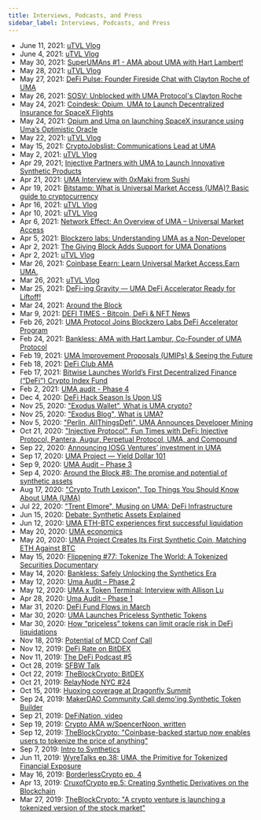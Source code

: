 ```yaml
---
title: Interviews, Podcasts, and Press
sidebar_label: Interviews, Podcasts, and Press
---
```


- June 11, 2021: [uTVL Vlog](https://www.youtube.com/watch?v=68XnJWp0Yk0&list=PLtbecZTA1xzyBxba9Zh8wmfqtA0YCwh6p&index=12)
- June 4, 2021: [uTVL Vlog](https://www.youtube.com/watch?v=NBV87PCgprI&list=PLtbecZTA1xzyBxba9Zh8wmfqtA0YCwh6p&index=11)
- May 30, 2021: [SuperUMAns #1 - AMA about UMA with Hart Lambert!](https://www.publish0x.com/mind-puzzle/superumans-1-ama-about-uma-with-hart-lambert-xerqzdm?a=pmbk1p5ezJ)
- May 28, 2021: [uTVL Vlog](https://www.youtube.com/watch?v=tWAlDzkc5Cg)
- May 27, 2021: [DeFi Pulse: Founder Fireside Chat with Clayton Roche of UMA](https://defipulse.com/blog/founder-fireside-chat-with-clayton-roche-of-uma/)
- May 26, 2021: [SOSV: Unblocked with UMA Protocol's Clayton Roche](https://www.youtube.com/watch?v=lzWHWzNb4ns)
- May 24, 2021: [Coindesk: Opium, UMA to Launch Decentralized Insurance for SpaceX Flights](https://www.coindesk.com/opium-uma-spacex-decentralized-insurance-contract)
- May 24, 2021: [Opium and Uma on launching SpaceX insurance using Uma’s Optimistic Oracle](https://opium.finance/blog/uma-opium/UMAarticle/)
- May 22, 2021: [uTVL Vlog](https://www.youtube.com/watch?v=WLSbROAo4z4)
- May 15, 2021: [CryptoJobslist: Communications Lead at UMA](https://cryptojobslist.com/jobs/communications-lead-at-uma-remote)
- May 2, 2021: [uTVL Vlog](https://www.youtube.com/watch?v=OBg3YUFRaSQ)
- Apr 29, 2021; [Injective Partners with UMA to Launch Innovative Synthetic Products](https://blog.injectiveprotocol.com/injective-partners-with-uma-to-launch-new-synthetic-products/)
- Apr 21, 2021: [UMA Interview with 0xMaki from Sushi](https://www.youtube.com/watch?v=HQgYjT-ecRQ)
- Apr 19, 2021: [Bitstamp: What is Universal Market Access (UMA)? Basic guide to cryptocurrency](https://www.youtube.com/watch?v=QTTvaiyXw8A)
- Apr 16, 2021: [uTVL Vlog](https://www.youtube.com/watch?v=othG7AA6VEI)
- Apr 10, 2021: [uTVL Vlog](https://www.youtube.com/watch?v=_aZxvMq6LO8)
- Apr 6, 2021: [Network Effect: An Overview of UMA – Universal Market Access](https://networkeffect.substack.com/p/what-is-uma-universal-market-access)
- Apr 5, 2021: [Blockzero labs: Understanding UMA as a Non-Developer](https://www.youtube.com/watch?v=vsf1HpYg2jI)
- Apr 2, 2021: [The Giving Block Adds Support for UMA Donations](https://www.thegivingblock.com/post/the-giving-block-adds-support-for-uma-donations?utm_content=160681104&utm_medium=social&utm_source=twitter&hss_channel=tw-997232321328709632)
- Apr 2, 2021: [uTVL Vlog](https://www.youtube.com/watch?v=LlEbctAGtGY)
- Mar 26, 2021: [Coinbase Eearn: Learn Universal Market Access.Earn UMA.](https://www.coinbase.com/earn/uma)
- Mar 26, 2021: [uTVL Vlog](https://www.youtube.com/watch?v=4ZtEkTCWMn4)
- Mar 25, 2021: [DeFi-ing Gravity — UMA DeFi Accelerator Ready for Liftoff!](https://medium.com/bombx/defi-ing-gravity-uma-defi-accelerator-ready-for-liftoff-ae8697315fd0)
- Mar 24, 2021: [Around the Block](https://twitter.com/blockzerolabs/status/1374395459028971539?s=20)
- Mar 9, 2021: [DEFI TIMES - Bitcoin, DeFi & NFT News](https://twitter.com/defitimes/status/1369334883382886414?s=20)
- Feb 26, 2021: [UMA Protocol Joins Blockzero Labs DeFi Accelerator Program](https://medium.com/bombx/uma-protocol-joins-blockzero-labs-defi-accelerator-program-5c9a6c84b1de)
- Feb 24, 2021: [Bankless: AMA with Hart Lambur, Co-Founder of UMA Protocol](https://www.youtube.com/watch?v=__f0CrAIIgE)
- Feb 19, 2021: [UMA Improvement Proposals (UMIPs) & Seeing the Future](https://medium.com/opendao/uma-improvement-proposals-umips-seeing-the-future-3ae09deeefb3)
- Feb 18, 2021: [DeFi Club AMA](https://www.youtube.com/watch?v=kMkNKxcreaU)
- Feb 17, 2021: [Bitwise Launches World’s First Decentralized Finance (“DeFi”) Crypto Index Fund](https://www.bitwiseinvestments.com/resources/press-releases/bitwise-launches-worlds-first-decentralized-finance-defi-crypto-index-fund)
- Feb 2, 2021: [UMA audit - Phase 4](https://blog.openzeppelin.com/uma-audit-phase-4/)
- Dec 4, 2020: [DeFi Hack Season Is Upon US](https://mbroome02.medium.com/defi-hack-season-is-upon-us-c1ed807656d8)
- Nov 25, 2020: ["Exodus Wallet", What is UMA crypto?](https://www.youtube.com/watch?v=so2LDOgVSqY&feature=youtu.be)
- Nov 25, 2020: ["Exodus Blog", What is UMA?](https://www.exodus.io/blog/what-is-uma/)
- Nov 5, 2020: ["Perlin, AllThingsDefi", UMA Announces Developer Mining](https://www.youtube.com/watch?v=ceXrpAQjHXs&feature=youtu.be)
- Oct 21, 2020: ["Injective Protocol", Fun Times with DeFi: Injective Protocol, Pantera, Augur, Perpetual Protocol, UMA, and Compound](https://www.youtube.com/watch?v=_EYbyTDzIsA&feature=youtu.be)
- Sep 22, 2020: [Announcing IOSG Ventures’ investment in UMA](https://medium.com/iosg-ventures/announcing-iosg-ventures-investment-in-uma-9560290c01ae)
- Sep 17, 2020: [UMA Project — Yield Dollar 101](https://mbroome02.medium.com/uma-project-yield-dollar-101-3c64d27e9ab0)
- Sep 9, 2020: [UMA Audit – Phase 3](https://blog.openzeppelin.com/uma-audit-phase-3/)
- Sep 4, 2020: [Around the Block #8: The promise and potential of synthetic assets](https://blog.coinbase.com/around-the-block-8-the-promise-and-potential-of-synthetic-assets-9fbb15c2b24e)
- Aug 17, 2020: ["Crypto Truth Lexicon", Top Things You Should Know About UMA (UMA)](https://www.publish0x.com/crypto-truth-lexicon/top-things-you-should-know-about-uma-uma-xxognmo)
- Jul 22, 2020: ["Trent Elmore", Musing on UMA: DeFi Infrastructure](https://medium.com/coinmonks/musing-on-uma-defi-infrastructure-c14d77290138)
- Jun 15, 2020: [Debate: Synthetic Assets Explained](https://www.youtube.com/watch?v=09p2MJfJN2A&feature=youtu.be)
- Jun 12, 2020: [UMA ETH-BTC experiences first successful liquidation](https://messari.io/article/uma-eth-btc-experiences-first-successful-liquidation)
- May 20, 2020: [UMA economics](https://alfablok.substack.com/p/uma-economics)
- May 20, 2020: [UMA Project Creates Its First Synthetic Coin, Matching ETH Against BTC](https://www.coindesk.com/uma-project-creates-its-first-synthetic-coin-matching-eth-against-btc)
- May 15, 2020: [Flippening #77: Tokenize The World: A Tokenized Securities Documentary](https://blog.nomics.com/flippening/security-token-documentary/)
- May 14, 2020: [Bankless: Safely Unlocking the Synthetics Era](https://bankless.substack.com/p/safely-unlocking-the-synthetics-era)
- May 12, 2020: [Uma Audit – Phase 2](https://blog.openzeppelin.com/uma-audit-phase-2/)
- May 12, 2020: [UMA x Token Terminal: Interview with Allison Lu](https://medium.com/token-terminal/uma-x-token-terminal-interview-with-allison-lu-fad0ebd92ef8)
- Apr 28, 2020: [Uma Audit – Phase 1](https://blog.openzeppelin.com/uma-audit-phase-1/)
- Mar 31, 2020: [DeFi Fund Flows in March](https://doseofdefi.substack.com/p/defi-fund-flows-in-march)
- Mar 30, 2020: [UMA Launches Priceless Synthetic Tokens](https://defirate.com/uma-priceless-synthetic-tokens/)
- Mar 30, 2020: [How “priceless” tokens can limit oracle risk in DeFi liquidations](https://decrypt.co/24007/how-priceless-tokens-can-limit-oracle-risk-defi-liquidations?utm_source=twitter&utm_medium=social&utm_campaign=auto)
- Nov 18, 2019: [Potential of MCD Conf Call](https://www.youtube.com/watch?v=BcQKQGB13s4#action=share)
- Nov 12, 2019: [DeFi Rate on BitDEX](https://defirate.com/bitdex/)
- Nov 11, 2019: [The DeFi Podcast #5](https://medium.com/defi-school/developing-standards-for-universal-market-access-featuring-allison-lu-of-monolith-%EF%B8%8F-6ab171cd157a)
- Oct 28, 2019: [SFBW Talk](https://youtu.be/Ry-vXeJKKmA)
- Oct 22, 2019: [TheBlockCrypto: BitDEX](https://www.theblockcrypto.com/genesis/43900/bitdex-a-decentralized-exchange-for-perpetual-swaps)
- Oct 21, 2019: [RelayNode NYC #24](https://www.definancier.com/blog/2019/10/6/relaynode-new-york-city-may-13-4szr9-hegke-s5zxx-hkp9m-g5xz2-gachk-fkncp-d8bam-2azxd-nz6pe-fmk23-wdywx-grhly-sheye-5wztw)
- Oct 15, 2019: [Huoxing coverage at Dragonfly Summit](https://m.huoxing24.com/newsdetailShare/20191016004957841961.html?from=singlemessage&isappinstalled=0)
- Sep 24, 2019: [MakerDAO Community Call demo'ing Synthetic Token Builder](https://www.reddit.com/r/MakerDAO/comments/d8agu0/meeting_makerdao_community_calltuesday_september/)
- Sep 21, 2019: [DeFiNation, video](https://www.facebook.com/claytonroche/videos/10100166889050346/)
- Sep 19, 2019: [Crypto AMA w/SpencerNoon, written](https://cryptoama.substack.com/p/crypto-ama-with-uma-91919?r=385bj&utm_campaign=post&utm_medium=web&utm_source=copy)
- Sep 12, 2019: [TheBlockCrypto: "Coinbase-backed startup now enables users to tokenize the price of anything"](https://www.theblockcrypto.com/linked/39355/a-coinbase-backed-startup-now-enables-users-to-tokenize-the-price-of-anything/)
- Sep 7, 2019: [Intro to Synthetics](https://medium.com/zenith-ventures/synthetic-assets-in-defi-use-cases-opportunities-19b11f57a776)
- Jun 11, 2019: [WyreTalks ep.38: UMA, the Primitive for Tokenized Financial Exposure](https://wyre-talks.simplecast.com/episodes/ep-38-uma-the-primitive-for-tokenized-7vXX_xPm)
- May 16, 2019: [BorderlessCrypto ep. 4](https://t.co/bdRlx2yfir?amp=1)
- Apr 13, 2019: [CruxofCrypto ep.5: Creating Synthetic Derivatives on the Blockchain](http://cruxofcrypto.com/e05-creating-synthetic-derivatives-on-the-blockchain-with-hart-lambur-of-uma/)
- Mar 27, 2019: [TheBlockCrypto: "A crypto venture is launching a tokenized version of the stock market"](https://www.theblockcrypto.com/2019/03/27/a-crypto-venture-is-launching-a-tokenized-version-of-the-stock-market/)
